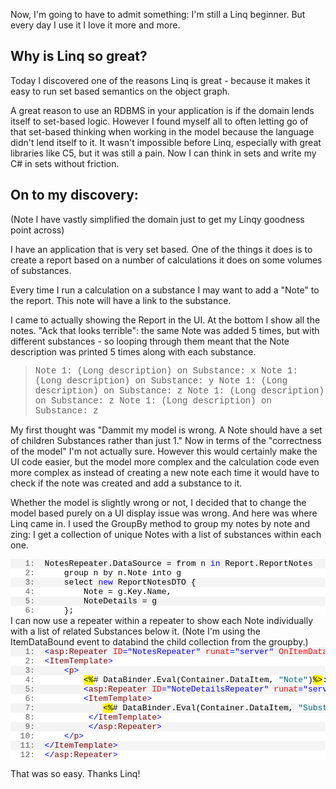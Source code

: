 ﻿Now, I'm going to have to admit something: I'm still a Linq beginner. But every day I use it I love it more and more.

## Why is Linq so great?

Today I discovered one of the reasons Linq is great - because it makes it easy to run set based semantics on the object graph.

A great reason to use an RDBMS in your application is if the domain lends itself to set-based logic. However I found myself all to often letting go of that set-based thinking when working in the model because the language didn't lend itself to it. It wasn't impossible before Linq, especially with great libraries like C5, but it was still a pain. Now I can think in sets and write my C# in sets without friction.

## On to my discovery:

(Note I have vastly simplified the domain just to get my Linqy goodness point across)

I have an application that is very set based. One of the things it does is to create a report based on a number of calculations it does on some volumes of substances.

Every time I run a calculation on a substance I may want to add a "Note" to the report. This note will have a link to the substance.

I came to actually showing the Report in the UI. At the bottom I show all the notes. "Ack that looks terrible": the same Note was added 5 times, but with different substances - so looping through them meant that the Note description was printed 5 times along with each substance.

> <span style="font-family: courier new;">Note 1: (Long description) on Substance: x
> Note 1: (Long description) on Substance: y
> Note 1: (Long description) on Substance: z
> Note 1: (Long description) on Substance: z
> Note 1: (Long description) on Substance: z</span>

My first thought was "Dammit my model is wrong. A Note should have a set of children Substances rather than just 1." Now in terms of the "correctness of the model" I'm not actually sure. However this would certainly make the UI code easier, but the model more complex and the calculation code even more complex as instead of creating a new note each time it would have to check if the note was created and add a substance to it.

Whether the model is slightly wrong or not, I decided that to change the model based purely on a UI display issue was wrong. And here was where Linq came in. I used the GroupBy method to group my notes by note and zing: I get a collection of unique Notes with a list of substances within each one.

<div class="csharpcode">
<pre class="alt"><span class="lnum">   1:  </span>NotesRepeater.DataSource = from n <span class="kwrd">in</span> Report.ReportNotes</pre>
<pre><span class="lnum">   2:  </span>    group n by n.Note into g</pre>
<pre class="alt"><span class="lnum">   3:  </span>    select <span class="kwrd">new</span> ReportNotesDTO {</pre>
<pre><span class="lnum">   4:  </span>        Note = g.Key.Name,</pre>
<pre class="alt"><span class="lnum">   5:  </span>        NoteDetails = g</pre>
<pre><span class="lnum">   6:  </span>    };</pre>
</div>
<style type="text/css"><!--
.csharpcode, .csharpcode pre
{
   font-size: small;
   color: black;
   font-family: consolas, "Courier New", courier, monospace;
   background-color: #ffffff;
   /*white-space: pre;*/
}
.csharpcode pre { margin: 0em; }
.csharpcode .rem { color: #008000; }
.csharpcode .kwrd { color: #0000ff; }
.csharpcode .str { color: #006080; }
.csharpcode .op { color: #0000c0; }
.csharpcode .preproc { color: #cc6633; }
.csharpcode .asp { background-color: #ffff00; }
.csharpcode .html { color: #800000; }
.csharpcode .attr { color: #ff0000; }
.csharpcode .alt
{
   background-color: #f4f4f4;
   width: 100%;
   margin: 0em;
}
.csharpcode .lnum { color: #606060; }
--></style>

<!-- <![cdata[    .csharpcode, .csharpcode pre  {   font-size: small;   color: black;   font-family: consolas, "Courier New", courier, monospace;   background-color: #ffffff;   /*white-space: pre;*/  }  .csharpcode pre { margin: 0em; }  .csharpcode .rem { color: #008000; }  .csharpcode .kwrd { color: #0000ff; }  .csharpcode .str { color: #006080; }  .csharpcode .op { color: #0000c0; }  .csharpcode .preproc { color: #cc6633; }  .csharpcode .asp { background-color: #ffff00; }  .csharpcode .html { color: #800000; }  .csharpcode .attr { color: #ff0000; }  .csharpcode .alt   {   background-color: #f4f4f4;   width: 100%;   margin: 0em;  }  .csharpcode .lnum { color: #606060; } -->I can now use a repeater within a repeater to show each Note individually with a list of related Substances below it. (Note I'm using the ItemDataBound event to databind the child collection from the groupby.)

<div class="csharpcode">
<pre class="alt"><span class="lnum">   1:  </span><span class="kwrd">&lt;</span><span class="html">asp:Repeater</span> <span class="attr">ID</span><span class="kwrd">="NotesRepeater"</span> <span class="attr">runat</span><span class="kwrd">="server"</span> <span class="attr">OnItemDataBound</span><span class="kwrd">="NotesRepeater_ItemDataBound"</span><span class="kwrd">&gt;</span></pre>
<pre><span class="lnum">   2:  </span><span class="kwrd">&lt;</span><span class="html">ItemTemplate</span><span class="kwrd">&gt;</span></pre>
<pre class="alt"><span class="lnum">   3:  </span>    <span class="kwrd">&lt;</span><span class="html">p</span><span class="kwrd">&gt;</span></pre>
<pre><span class="lnum">   4:  </span>        <span class="asp">&lt;%</span># DataBinder.Eval(Container.DataItem, <span class="str">"Note"</span>)<span class="asp">%&gt;</span>: used on substances:                          </pre>
<pre class="alt"><span class="lnum">   5:  </span>        <span class="kwrd">&lt;</span><span class="html">asp:Repeater</span> <span class="attr">ID</span><span class="kwrd">="NoteDetailsRepeater"</span> <span class="attr">runat</span><span class="kwrd">="server"</span><span class="kwrd">&gt;</span></pre>
<pre><span class="lnum">   6:  </span>        <span class="kwrd">&lt;</span><span class="html">ItemTemplate</span><span class="kwrd">&gt;</span></pre>
<pre class="alt"><span class="lnum">   7:  </span>            <span class="asp">&lt;%</span># DataBinder.Eval(Container.DataItem, <span class="str">"SubstanceInvolved"</span>)<span class="asp">%&gt;</span><span class="kwrd">&lt;</span><span class="html">br</span> <span class="kwrd">/&gt;</span></pre>
<pre><span class="lnum">   8:  </span>         <span class="kwrd">&lt;/</span><span class="html">ItemTemplate</span><span class="kwrd">&gt;</span></pre>
<pre class="alt"><span class="lnum">   9:  </span>         <span class="kwrd">&lt;/</span><span class="html">asp:Repeater</span><span class="kwrd">&gt;</span></pre>
<pre><span class="lnum">  10:  </span>    <span class="kwrd">&lt;/</span><span class="html">p</span><span class="kwrd">&gt;</span></pre>
<pre class="alt"><span class="lnum">  11:  </span><span class="kwrd">&lt;/</span><span class="html">ItemTemplate</span><span class="kwrd">&gt;</span></pre>
<pre><span class="lnum">  12:  </span><span class="kwrd">&lt;/</span><span class="html">asp:Repeater</span><span class="kwrd">&gt;</span></pre>
</div>
<style type="text/css"><!--
.csharpcode, .csharpcode pre
{
   font-size: small;
   color: black;
   font-family: consolas, "Courier New", courier, monospace;
   background-color: #ffffff;
   /*white-space: pre;*/
}
.csharpcode pre { margin: 0em; }
.csharpcode .rem { color: #008000; }
.csharpcode .kwrd { color: #0000ff; }
.csharpcode .str { color: #006080; }
.csharpcode .op { color: #0000c0; }
.csharpcode .preproc { color: #cc6633; }
.csharpcode .asp { background-color: #ffff00; }
.csharpcode .html { color: #800000; }
.csharpcode .attr { color: #ff0000; }
.csharpcode .alt
{
   background-color: #f4f4f4;
   width: 100%;
   margin: 0em;
}
.csharpcode .lnum { color: #606060; }
--></style>

That was so easy. Thanks Linq!

<pre class="csharpcode"></pre>

<!-- <![cdata[    .csharpcode, .csharpcode pre  {   font-size: small;   color: black;   font-family: consolas, "Courier New", courier, monospace;   background-color: #ffffff;   /*white-space: pre;*/  }  .csharpcode pre { margin: 0em; }  .csharpcode .rem { color: #008000; }  .csharpcode .kwrd { color: #0000ff; }  .csharpcode .str { color: #006080; }  .csharpcode .op { color: #0000c0; }  .csharpcode .preproc { color: #cc6633; }  .csharpcode .asp { background-color: #ffff00; }  .csharpcode .html { color: #800000; }  .csharpcode .attr { color: #ff0000; }  .csharpcode .alt   {   background-color: #f4f4f4;   width: 100%;   margin: 0em;  }  .csharpcode .lnum { color: #606060; } -->